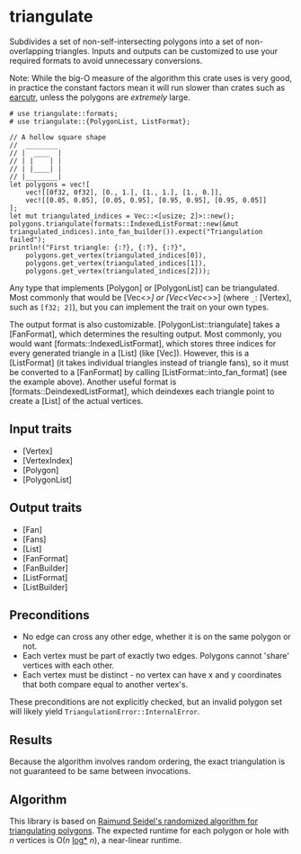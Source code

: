 # triangulate
Subdivides a set of non-self-intersecting polygons into a set of non-overlapping triangles. 
Inputs and outputs can be customized to use your required formats to avoid unnecessary conversions.

Note: While the big-O measure of the algorithm this crate uses is very good, 
in practice the constant factors mean it will run slower than crates such as [earcutr](https://crates.io/crates/earcutr),
unless the polygons are *extremely* large.


```
# use triangulate::formats;
# use triangulate::{PolygonList, ListFormat};

// A hollow square shape
//  ________
// |  ____  |
// | |    | |
// | |____| |
// |________|
let polygons = vec![
    vec![[0f32, 0f32], [0., 1.], [1., 1.], [1., 0.]], 
    vec![[0.05, 0.05], [0.05, 0.95], [0.95, 0.95], [0.95, 0.05]]
];
let mut triangulated_indices = Vec::<[usize; 2]>::new();
polygons.triangulate(formats::IndexedListFormat::new(&mut triangulated_indices).into_fan_builder()).expect("Triangulation failed");
println!("First triangle: {:?}, {:?}, {:?}", 
    polygons.get_vertex(triangulated_indices[0]), 
    polygons.get_vertex(triangulated_indices[1]), 
    polygons.get_vertex(triangulated_indices[2]));
```

Any type that implements [Polygon] or [PolygonList] can be triangulated. Most commonly that would be [Vec<_>] or [Vec<Vec<_>>] (where `_`: [Vertex], such as `[f32; 2]`), 
but you can implement the trait on your own types.

The output format is also customizable. [PolygonList::triangulate] takes a [FanFormat], which determines the resulting output. 
Most commonly, you would want [formats::IndexedListFormat], which stores three indices for every generated triangle in a [List] (like [Vec]).
However, this is a [ListFormat] (it takes individual triangles instead of triangle fans), so it must be converted to a [FanFormat] by calling [ListFormat::into_fan_format] (see the example above).
Another useful format is [formats::DeindexedListFormat], which deindexes each triangle point to create a [List] of the actual vertices.

## Input traits
* [Vertex]
* [VertexIndex]
* [Polygon]
* [PolygonList]
## Output traits
* [Fan]
* [Fans]
* [List]
* [FanFormat]
* [FanBuilder]
* [ListFormat]
* [ListBuilder]

## Preconditions  
* No edge can cross any other edge, whether it is on the same polygon or not.
* Each vertex must be part of exactly two edges. Polygons cannot 'share' vertices with each other.
* Each vertex must be distinct - no vertex can have x and y coordinates that both compare equal to another vertex's.

These preconditions are not explicitly checked, but an invalid polygon set will likely yield `TriangulationError::InternalError`.

## Results
Because the algorithm involves random ordering, the exact triangulation is not guaranteed to be same between invocations.

## Algorithm
This library is based on [Raimund Seidel's randomized algorithm for triangulating polygons](https://www.cs.princeton.edu/courses/archive/fall05/cos528/handouts/A%20Simple%20and%20fast.pdf). 
The expected runtime for each polygon or hole with *n* vertices is O(*n* [log\*](https://en.wikipedia.org/wiki/Iterated_logarithm) *n*), a near-linear runtime.